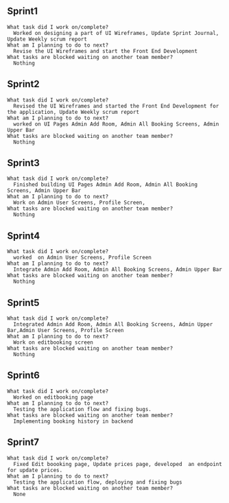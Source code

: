 ## Sprint1

    What task did I work on/complete?
      Worked on designing a part of UI Wireframes, Update Sprint Journal, Update Weekly scrum report
    What am I planning to do to next?
      Revise the UI Wireframes and start the Front End Development
    What tasks are blocked waiting on another team member?
      Nothing

## Sprint2

    What task did I work on/complete?
      Revised the UI Wireframes and started the Front End Development for the application, Update Weekly scrum report
    What am I planning to do to next?
      worked on UI Pages Admin Add Room, Admin All Booking Screens, Admin Upper Bar
    What tasks are blocked waiting on another team member?
      Nothing

## Sprint3

    What task did I work on/complete?
      Finished building UI Pages Admin Add Room, Admin All Booking Screens, Admin Upper Bar
    What am I planning to do to next?
      Work on Admin User Screens, Profile Screen,
    What tasks are blocked waiting on another team member?
      Nothing

## Sprint4

    What task did I work on/complete?
      worked  on Admin User Screens, Profile Screen
    What am I planning to do to next?
      Integrate Admin Add Room, Admin All Booking Screens, Admin Upper Bar
    What tasks are blocked waiting on another team member?
      Nothing

## Sprint5

    What task did I work on/complete?
      Integrated Admin Add Room, Admin All Booking Screens, Admin Upper Bar,Admin User Screens, Profile Screen
    What am I planning to do to next?
      Work on editbooking screen
    What tasks are blocked waiting on another team member?
      Nothing

## Sprint6

    What task did I work on/complete?
      Worked on editbooking page
    What am I planning to do to next?
      Testing the application flow and fixing bugs.
    What tasks are blocked waiting on another team member?
      Implementing booking history in backend

## Sprint7

    What task did I work on/complete?
      Fixed Edit boooking page, Update prices page, developed  an endpoint for update prices.
    What am I planning to do to next?
      Testing the application flow, deploying and fixing bugs
    What tasks are blocked waiting on another team member?
      None
